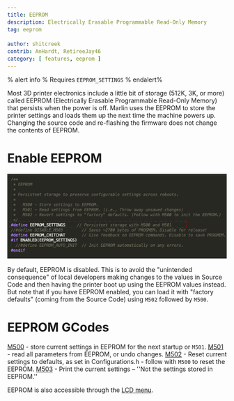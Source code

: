 ```yaml
---
title: EEPROM
description: Electrically Erasable Programmable Read-Only Memory
tag: eeprom

author: shitcreek
contrib: AnHardt, RetireeJay46
category: [ features, eeprom ]
---
```


% alert info %
Requires `EEPROM_SETTINGS`
% endalert%

Most 3D printer electronics include a little bit of storage (512K, 3K, or more) called EEPROM (Electrically Erasable Programmable Read-Only Memory) that persists when the power is off. Marlin uses the EEPROM to store the printer settings and loads them up the next time the machine powers up. Changing the source code and re-flashing the firmware does not change the contents of EEPROM.

# Enable EEPROM

![EEPROM](/assets/images/features/EEPROM.png)

By default, EEPROM is disabled. This is to avoid the "unintended consequence" of local developers making changes to the values in Source Code and then having the printer boot up using the EEPROM values instead. But note that if you have EEPROM enabled, you can load it with "factory defaults" (coming from the Source Code) using `M502` followed by `M500`.

# EEPROM GCodes

[M500](/docs/gcode/M500.html) - store current settings in EEPROM for the next startup or `M501`.
[M501](/docs/gcode/M501.html) - read all parameters from EEPROM, or undo changes.
[M502](/docs/gcode/M502.html) - Reset current settings to defaults, as set in Configurations.h - follow with `M500` to reset the EEPROM.
[M503](/docs/gcode/M503.html) - Print the current settings – ''Not the settings stored in EEPROM.''

EEPROM is also accessible through the [LCD menu](docs/features/lcd_menu.html).